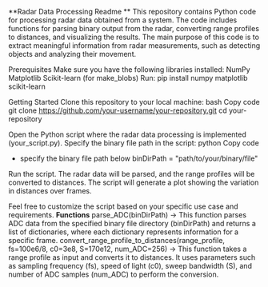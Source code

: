 **Radar Data Processing Readme
**
This repository contains Python code for processing radar data obtained from a system. The code includes functions for parsing binary output from the radar, converting range profiles to distances, and visualizing the results. The main purpose of this code is to extract meaningful information from radar measurements, such as detecting objects and analyzing their movement.

Prerequisites
Make sure you have the following libraries installed:
NumPy
Matplotlib
Scikit-learn (for make_blobs)
Run: pip install numpy matplotlib scikit-learn

Getting Started
Clone this repository to your local machine:
bash
Copy code
git clone https://github.com/your-username/your-repository.git
cd your-repository

Open the Python script where the radar data processing is implemented (your_script.py).
Specify the binary file path in the script:
python
Copy code
- specify the binary file path below
binDirPath = "path/to/your/binary/file"

Run the script. The radar data will be parsed, and the range profiles will be converted to distances. The script will generate a plot showing the variation in distances over frames.


Feel free to customize the script based on your specific use case and requirements.
**Functions**
parse_ADC(binDirPath) -> This function parses ADC data from the specified binary file directory (binDirPath) and returns a list of dictionaries, where each dictionary represents information for a specific frame.
convert_range_profile_to_distances(range_profile, fs=100e6/8, c0=3e8, S=170e12, num_ADC=256) -> 
This function takes a range profile as input and converts it to distances. It uses parameters such as sampling frequency (fs), speed of light (c0), sweep bandwidth (S), and number of ADC samples (num_ADC) to perform the conversion.
